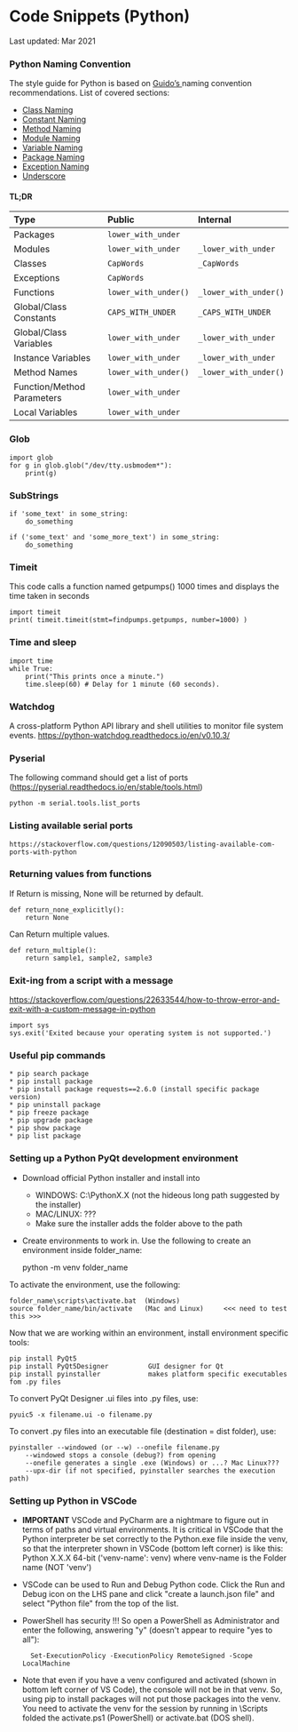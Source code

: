 # Code Snippets (Python)

Last updated: Mar 2021



### Python Naming Convention
The style guide for Python is based on [Guido’s ](https://www.python.org/doc/essays/styleguide/)naming convention recommendations. List of covered sections:

* [Class Naming](../python/class-naming.md)
* [Constant Naming](../python/constant-naming.md)
* [Method Naming](../python/method-naming.md)
* [Module Naming](../python/module-naming.md)
* [Variable Naming](../python/variable-naming.md)
* [Package Naming](../python/package-naming.md "Python Package Naming")
* [Exception Naming](../python/exception-naming.md)
* [Underscore](../python/underscore.md)

#### TL;DR

| Type | Public | Internal |
| :--- | :--- | :--- |
| Packages | `lower_with_under` |  |
| Modules | `lower_with_under` | `_lower_with_under` |
| Classes | `CapWords` | `_CapWords` |
| Exceptions | `CapWords` |  |
| Functions | `lower_with_under()` | `_lower_with_under()` |
| Global/Class Constants | `CAPS_WITH_UNDER` | `_CAPS_WITH_UNDER` |
| Global/Class Variables | `lower_with_under` | `_lower_with_under` |
| Instance Variables | `lower_with_under` | `_lower_with_under` |
| Method Names | `lower_with_under()` | `_lower_with_under()` |
| Function/Method Parameters | `lower_with_under` |  |
| Local Variables | `lower_with_under` |  |

### Glob
    import glob
    for g in glob.glob("/dev/tty.usbmodem*"):
        print(g)

### SubStrings
    if 'some_text' in some_string:
        do_something

    if ('some_text' and 'some_more_text') in some_string:
        do_something

### Timeit
This code calls a function named getpumps() 1000 times and displays the time taken in seconds

    import timeit
    print( timeit.timeit(stmt=findpumps.getpumps, number=1000) )

### Time and sleep
    import time
    while True:
        print("This prints once a minute.")
        time.sleep(60) # Delay for 1 minute (60 seconds).

### Watchdog
A cross-platform Python API library and shell utilities to monitor file system events.
https://python-watchdog.readthedocs.io/en/v0.10.3/

### Pyserial
The following command should get a list of ports (https://pyserial.readthedocs.io/en/stable/tools.html)

    python -m serial.tools.list_ports

### Listing available serial ports

    https://stackoverflow.com/questions/12090503/listing-available-com-ports-with-python

### Returning values from functions
If Return is missing, None will be returned by default.

    def return_none_explicitly():
        return None
        
Can Return multiple values.

    def return_multiple():
        return sample1, sample2, sample3

### Exit-ing from a script with a message
https://stackoverflow.com/questions/22633544/how-to-throw-error-and-exit-with-a-custom-message-in-python

    import sys
    sys.exit('Exited because your operating system is not supported.')

### Useful pip commands

    * pip search package
    * pip install package
    * pip install package requests==2.6.0 (install specific package version)
    * pip uninstall package
    * pip freeze package
    * pip upgrade package
    * pip show package
    * pip list package

### Setting up a Python PyQt development environment
* Download official Python installer and install into 
    * WINDOWS: C:\PythonX.X (not the hideous long path suggested by the installer)
    * MAC/LINUX: ???
    * Make sure the installer adds the folder above to the path

* Create environments to work in. Use the following to create an environment inside folder_name:

    python -m venv folder_name 

To activate the environment, use the following:

    folder_name\scripts\activate.bat  (Windows)
    source folder_name/bin/activate   (Mac and Linux)     <<< need to test this >>>

Now that we are working within an environment, install environment specific tools:

    pip install PyQt5
    pip install PyQt5Designer          GUI designer for Qt
    pip install pyinstaller            makes platform specific executables fom .py files

To convert PyQt Designer .ui files into .py files, use:

    pyuic5 -x filename.ui -o filename.py

To convert .py files into an executable file (destination = dist folder), use:

    pyinstaller --windowed (or --w) --onefile filename.py
        --windowed stops a console (debug?) from opening
        --onefile generates a single .exe (Windows) or ...? Mac Linux???
        --upx-dir (if not specified, pyinstaller searches the execution path)  

### Setting up Python in VSCode
* **IMPORTANT** VSCode and PyCharm are a nightmare to figure out in terms of paths and virtual environments. It is critical in VSCode that the Python interpreter be set correctly to the Python.exe file inside the venv, so that the interpreter shown in VSCode (bottom left corner) is like this:
	Python X.X.X 64-bit ('venv-name': venv) where venv-name is the Folder name (NOT 'venv')

* VSCode can be used to Run and Debug Python code. Click the Run and Debug icon on the LHS pane and click "create a launch.json file" and select "Python file" from the top of the list.

* PowerShell has security !!! So open a PowerShell as Administrator and enter the following, answering "y" (doesn't appear to require "yes to all"):

	    Set-ExecutionPolicy -ExecutionPolicy RemoteSigned -Scope LocalMachine
		
* Note that even if you have a venv configured and activated (shown in bottom left corner of VS Code), the console will not be in that venv. So, using pip to install packages will not put those packages into the venv. You need to activate the venv for the session by running in \Scripts folded the activate.ps1 (PowerShell) or activate.bat (DOS shell).
